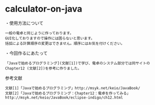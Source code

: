 # calculator-on-java
・使用方法について
  
	一般の電卓と同じように作っております。
  	GUI化しておりますので操作には困らないと思います。
  	括弧による計算順序の変更はできません。順序にはお気を付けください。

・今回作るにあたって
   
	「Javaで始めるプログラミング](文献[1])で学び、電卓のシステム部分では同サイトのChapter12 (文献[2])を参考に作りました。

参考文献　
   
	文献[1]「Javaで始めるプログラミング」http://msyk.net/keio/JavaBook/
	文献[2]「Javaで始めるプログラミング：Chapter12：電卓を作ってみる」http://msyk.net/keio/JavaBook/eclipse-indigo/ch12.html
